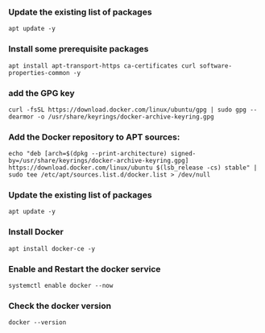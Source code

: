 ### Update the existing list of packages
```
apt update -y
```

### Install some prerequisite packages
```
apt install apt-transport-https ca-certificates curl software-properties-common -y
```

### add the GPG key
```
curl -fsSL https://download.docker.com/linux/ubuntu/gpg | sudo gpg --dearmor -o /usr/share/keyrings/docker-archive-keyring.gpg
```

### Add the Docker repository to APT sources:
```
echo "deb [arch=$(dpkg --print-architecture) signed-by=/usr/share/keyrings/docker-archive-keyring.gpg] https://download.docker.com/linux/ubuntu $(lsb_release -cs) stable" | sudo tee /etc/apt/sources.list.d/docker.list > /dev/null
```

### Update the existing list of packages
```
apt update -y
```

### Install Docker
```
apt install docker-ce -y
```

### Enable and Restart the docker service
```
systemctl enable docker --now
```

### Check the docker version
```
docker --version
```